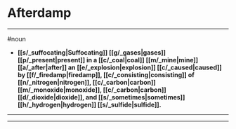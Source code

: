 # Afterdamp
---
#noun
- **[[s/_suffocating|Suffocating]] [[g/_gases|gases]] [[p/_present|present]] in a [[c/_coal|coal]] [[m/_mine|mine]] [[a/_after|after]] an [[e/_explosion|explosion]] [[c/_caused|caused]] by [[f/_firedamp|firedamp]], [[c/_consisting|consisting]] of [[n/_nitrogen|nitrogen]], [[c/_carbon|carbon]] [[m/_monoxide|monoxide]], [[c/_carbon|carbon]] [[d/_dioxide|dioxide]], and [[s/_sometimes|sometimes]] [[h/_hydrogen|hydrogen]] [[s/_sulfide|sulfide]].**
---
---

